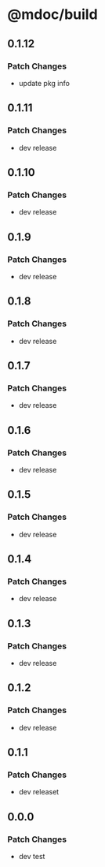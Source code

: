 # @mdoc/build

## 0.1.12

### Patch Changes

- update pkg info

## 0.1.11

### Patch Changes

- dev release

## 0.1.10

### Patch Changes

- dev release

## 0.1.9

### Patch Changes

- dev release

## 0.1.8

### Patch Changes

- dev release

## 0.1.7

### Patch Changes

- dev release

## 0.1.6

### Patch Changes

- dev release

## 0.1.5

### Patch Changes

- dev release

## 0.1.4

### Patch Changes

- dev release

## 0.1.3

### Patch Changes

- dev release

## 0.1.2

### Patch Changes

- dev release

## 0.1.1

### Patch Changes

- dev releaset

## 0.0.0

### Patch Changes

- dev test
